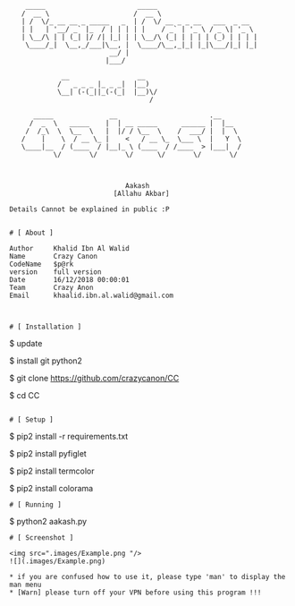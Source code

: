         _____                       _____                                
       /  __ \                     /  __ \                               
       | /  \/_ __ __ _ _____   _  | /  \/ __ _ _ __   ___  _ __         
       | |   | '__/ _` |_  / | | | | |    / _` | '_ \ / _ \| '_ \        
       | \__/\ | | (_| |/ /| |_| | | \__/\ (_| | | | | (_) | | | |       
        \____/_|  \__,_/___|\__, |  \____/\__,_|_| |_|\___/|_| |_|       
                             __/ |                                       
                            |___/                                        

                 __                 __                 
                /   _ _ _ |_ _ _|  |__)                
                \__| (-(_||_(-(_|  |__)\/              
                                       /               

          _____              __                       .__            
         /  _  \   _____    |  | __ _____      ______ |  |__         
        /  /_\  \  \__  \   |  |/ / \__  \    /  ___/ |  |  \        
       /    |    \  / __ \_ |    <   / __ \_  \___ \  |   Y  \       
       \____|__  / (____  / |__|_ \ (____  / /____  > |___|  /       
               \/       \/       \/      \/       \/       \/        

        
                                       
                                 Aakash 
                              [Allahu Akbar]


```
Details Cannot be explained in public :P 


# [ About ]
```

    Author     Khalid Ibn Al Walid
    Name       Crazy Canon
    CodeName   $p@rk
    version    full version
    Date       16/12/2018 00:00:01
    Team       Crazy Anon
    Email      khaalid.ibn.al.walid@gmail.com

```


# [ Installation ]
```
$ update

$ install git python2

$ git clone https://github.com/crazycanon/CC

$ cd CC

```

# [ Setup ]
```
$ pip2 install -r requirements.txt

$ pip2 install pyfiglet

$ pip2 install termcolor

$ pip2 install colorama

```
# [ Running ]
```
$ python2 aakash.py

```
# [ Screenshot ]

<img src=".images/Example.png "/>
![](.images/Example.png)

* if you are confused how to use it, please type 'man' to display the man menu
* [Warn] please turn off your VPN before using this program !!!

